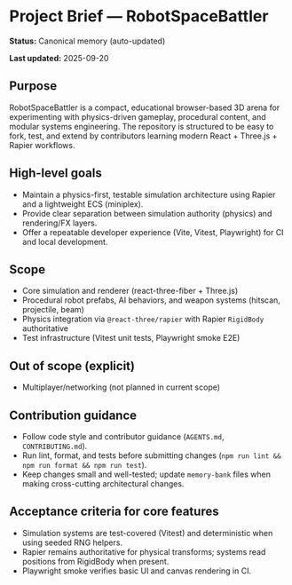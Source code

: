 # Project Brief — RobotSpaceBattler

**Status:** Canonical memory (auto-updated)

**Last updated:** 2025-09-20

## Purpose

RobotSpaceBattler is a compact, educational browser-based 3D arena for experimenting with physics-driven gameplay, procedural content, and modular systems engineering. The repository is structured to be easy to fork, test, and extend by contributors learning modern React + Three.js + Rapier workflows.

## High-level goals

- Maintain a physics-first, testable simulation architecture using Rapier and a lightweight ECS (miniplex).
- Provide clear separation between simulation authority (physics) and rendering/FX layers.
- Offer a repeatable developer experience (Vite, Vitest, Playwright) for CI and local development.

## Scope

- Core simulation and renderer (react-three-fiber + Three.js)
- Procedural robot prefabs, AI behaviors, and weapon systems (hitscan, projectile, beam)
- Physics integration via `@react-three/rapier` with Rapier `RigidBody` authoritative
- Test infrastructure (Vitest unit tests, Playwright smoke E2E)

## Out of scope (explicit)

- Multiplayer/networking (not planned in current scope)

## Contribution guidance

- Follow code style and contributor guidance (`AGENTS.md`, `CONTRIBUTING.md`).
- Run lint, format, and tests before submitting changes (`npm run lint && npm run format && npm run test`).
- Keep changes small and well-tested; update `memory-bank` files when making cross-cutting architectural changes.

## Acceptance criteria for core features

- Simulation systems are test-covered (Vitest) and deterministic when using seeded RNG helpers.
- Rapier remains authoritative for physical transforms; systems read positions from RigidBody when present.
- Playwright smoke verifies basic UI and canvas rendering in CI.

